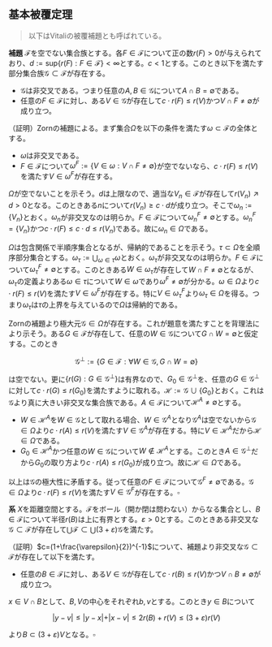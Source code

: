 
## 基本被覆定理

> 以下はVitaliの被覆補題とも呼ばれている。

__補題__ $\mathscr{F}$を空でない集合族とする。各$F\in\mathscr{F}$について正の数$r(F)\gt 0$が与えられており、$d:=\mathrm{sup}\lbrace r(F) : F\in\mathscr{F} \rbrace\lt\infty$とする。$c\lt 1$とする。このとき以下を満たす部分集合族$\mathscr{G}\subset\mathscr{F}$が存在する。

- $\mathscr{G}$は非交叉である。つまり任意の$A, B\in\mathscr{G}$について$A\cap B=\emptyset$である。
- 任意の$F\in\mathscr{F}$に対し、ある$V\in\mathscr{G}$が存在して$c\cdot r(F)\le r(V)$かつ$V\cap F\neq\emptyset$が成り立つ。

（証明）Zornの補題による。まず集合$\Omega$を以下の条件を満たす$\omega\subset\mathscr{F}$の全体とする。

- $\omega$は非交叉である。
- $F\in\mathscr{F}$について$\omega^{F}:=\lbrace V\in\omega : V\cap F\neq\emptyset \rbrace$が空でないなら、$c\cdot r(F)\le r(V)$を満たす$V\in\omega^{F}$が存在する。

$\Omega$が空でないことを示そう。$d$は上限なので、適当な$V_{n}\in\mathscr{F}$が存在して$r(V_{n})\nearrow d\gt 0$となる。このときある$n$について$r(V_{n})\ge c\cdot d$が成り立つ。そこで$\omega_{n}:=\lbrace V_{n} \rbrace$とおく。$\omega_{n}$が非交叉なのは明らか。$F\in\mathscr{F}$について$\omega_{n}^{F}\neq\emptyset$とする。$\omega_{n}^{F}=\lbrace V_{n} \rbrace$かつ$c\cdot r(F)\le c\cdot d\le r(V_{n})$である。故に$\omega_{n}\in\Omega$である。

$\Omega$は包含関係で半順序集合となるが、帰納的であることを示そう。$\tau\subset\Omega$を全順序部分集合とする。$\omega_{\tau}:=\bigcup_{\omega\in\tau}\omega$とおく。$\omega_{\tau}$が非交叉なのは明らか。$F\in\mathscr{F}$について$\omega_{\tau}^{F}\neq\emptyset$とする。このときある$W\in\omega_{\tau}$が存在して$W\cap F\neq\emptyset$となるが、$\omega_{\tau}$の定義よりある$\omega\in\tau$について$W\in\omega$であり$\omega^{F}\neq\emptyset$が分かる。$\omega\in\Omega$より$c\cdot r(F)\le r(V)$を満たす$V\in\omega^{F}$が存在する。特に$V\in\omega_{\tau}^{F}$より$\omega_{\tau}\in\Omega$を得る。つまり$\omega_{\tau}$は$\tau$の上界を与えているので$\Omega$は帰納的である。

Zornの補題より極大元$\mathscr{G}\in\Omega$が存在する。これが題意を満たすことを背理法により示そう。ある$G\in\mathscr{F}$が存在して、任意の$W\in\mathscr{G}$について$G\cap W=\emptyset$と仮定する。このとき

$$
\mathscr{G}^{\perp}:=\lbrace G\in\mathscr{F} : \forall W\in\mathscr{G}, G\cap W=\emptyset \rbrace
$$

は空でない。更に$\lbrace r(G) : G\in\mathscr{G}^{\perp} \rbrace$は有界なので、$G_{0}\in\mathscr{G}^{\perp}$を、任意の$G\in\mathscr{G}^{\perp}$に対して$c\cdot r(G)\le r(G_{0})$を満たすように取れる。$\mathscr{H}:=\mathscr{G}\cup\lbrace G_{0} \rbrace$とおく。これは$\mathscr{G}$より真に大きい非交叉な集合族である。$A\in\mathscr{F}$について$\mathscr{H}^{A}\neq\emptyset$とする。

- $W\in\mathscr{H}^{A}$を$W\in\mathscr{G}$として取れる場合、$W\in\mathscr{G}^{A}$となり$\mathscr{G}^{A}$は空でないから$\mathscr{G}\in\Omega$より$c\cdot r(A)\le r(V)$を満たす$V\in\mathscr{G}^{A}$が存在する。特に$V\in\mathscr{H}^{A}$だから$\mathscr{H}\in\Omega$である。
- $G_{0}\in\mathscr{H}^{A}$かつ任意の$W\in\mathscr{G}$について$W\notin\mathscr{H}^{A}$とする。このとき$A\in\mathscr{G}^{\perp}$だから$G_{0}$の取り方より$c\cdot r(A)\le r(G_{0})$が成り立つ。故に$\mathscr{H}\in\Omega$である。

以上は$\mathscr{G}$の極大性に矛盾する。従って任意の$F\in\mathscr{F}$について$\mathscr{G}^{F}\neq\emptyset$である。$\mathscr{G}\in\Omega$より$c\cdot r(F)\le r(V)$を満たす$V\in\mathscr{G}^{F}$が存在する。$\square$

__系__ $X$を距離空間とする。$\mathscr{F}$をボール（開か閉は問わない）からなる集合とし、$B\in\mathscr{F}$について半径$r(B)$は上に有界とする。$\varepsilon\gt 0$とする。このときある非交叉な$\mathscr{G}\subset\mathscr{F}$が存在して$\bigcup\mathscr{F}\subset\bigcup (3+\varepsilon)\mathscr{G}$を満たす。

（証明）$c=(1+\frac{\varepsilon}{2})^{-1}$について、補題より非交叉な$\mathscr{G}\subset\mathscr{F}$が存在して以下を満たす。

- 任意の$B\in\mathscr{F}$に対し、ある$V\in\mathscr{G}$が存在して$c\cdot r(B)\le r(V)$かつ$V\cap B\neq\emptyset$が成り立つ。

$x\in V\cap B$として、$B, V$の中心をそれぞれ$b, v$とする。このとき$y\in B$について

$$
\vert y-v \vert\le\vert y-x\vert+\vert x-v\vert\le 2r(B)+r(V)\le (3+\varepsilon)r(V)
$$

より$B\subset (3+\varepsilon)V$となる。$\square$

